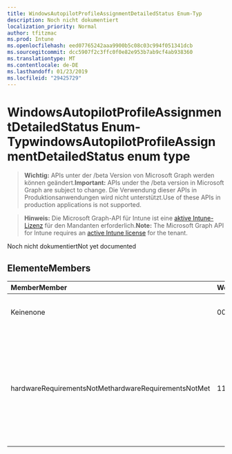 ```yaml
---
title: WindowsAutopilotProfileAssignmentDetailedStatus Enum-Typ
description: Noch nicht dokumentiert
localization_priority: Normal
author: tfitzmac
ms.prod: Intune
ms.openlocfilehash: eed07765242aaa9900b5c08c03c994f051341dcb
ms.sourcegitcommit: dcc5907f2c3ffc0f0e82e953b7ab9cf4ab938360
ms.translationtype: MT
ms.contentlocale: de-DE
ms.lasthandoff: 01/23/2019
ms.locfileid: "29425729"
---
```

# <a name="windowsautopilotprofileassignmentdetailedstatus-enum-type"></a><span data-ttu-id="ba8e9-103">WindowsAutopilotProfileAssignmentDetailedStatus Enum-Typ</span><span class="sxs-lookup"><span data-stu-id="ba8e9-103">windowsAutopilotProfileAssignmentDetailedStatus enum type</span></span>

> <span data-ttu-id="ba8e9-104">**Wichtig:** APIs unter der /beta Version von Microsoft Graph werden können geändert.</span><span class="sxs-lookup"><span data-stu-id="ba8e9-104">**Important:** APIs under the /beta version in Microsoft Graph are subject to change.</span></span> <span data-ttu-id="ba8e9-105">Die Verwendung dieser APIs in Produktionsanwendungen wird nicht unterstützt.</span><span class="sxs-lookup"><span data-stu-id="ba8e9-105">Use of these APIs in production applications is not supported.</span></span>

> <span data-ttu-id="ba8e9-106">**Hinweis:** Die Microsoft Graph-API für Intune ist eine [aktive Intune-Lizenz](https://go.microsoft.com/fwlink/?linkid=839381) für den Mandanten erforderlich.</span><span class="sxs-lookup"><span data-stu-id="ba8e9-106">**Note:** The Microsoft Graph API for Intune requires an [active Intune license](https://go.microsoft.com/fwlink/?linkid=839381) for the tenant.</span></span>

<span data-ttu-id="ba8e9-107">Noch nicht dokumentiert</span><span class="sxs-lookup"><span data-stu-id="ba8e9-107">Not yet documented</span></span>

## <a name="members"></a><span data-ttu-id="ba8e9-108">Elemente</span><span class="sxs-lookup"><span data-stu-id="ba8e9-108">Members</span></span>
|<span data-ttu-id="ba8e9-109">Member</span><span class="sxs-lookup"><span data-stu-id="ba8e9-109">Member</span></span>|<span data-ttu-id="ba8e9-110">Wert</span><span class="sxs-lookup"><span data-stu-id="ba8e9-110">Value</span></span>|<span data-ttu-id="ba8e9-111">Beschreibung</span><span class="sxs-lookup"><span data-stu-id="ba8e9-111">Description</span></span>|
|:---|:---|:---|
|<span data-ttu-id="ba8e9-112">Keine</span><span class="sxs-lookup"><span data-stu-id="ba8e9-112">none</span></span>|<span data-ttu-id="ba8e9-113">0</span><span class="sxs-lookup"><span data-stu-id="ba8e9-113">0</span></span>|<span data-ttu-id="ba8e9-114">Keine Zuweisung detaillierter status</span><span class="sxs-lookup"><span data-stu-id="ba8e9-114">No assignment detailed status</span></span>|
|<span data-ttu-id="ba8e9-115">hardwareRequirementsNotMet</span><span class="sxs-lookup"><span data-stu-id="ba8e9-115">hardwareRequirementsNotMet</span></span>|<span data-ttu-id="ba8e9-116">1</span><span class="sxs-lookup"><span data-stu-id="ba8e9-116">1</span></span>|<span data-ttu-id="ba8e9-117">Die Hardware sind nicht erfüllt.</span><span class="sxs-lookup"><span data-stu-id="ba8e9-117">Hardware requirements are not met.</span></span> <span data-ttu-id="ba8e9-118">Dies kann vorkommen, wenn ein Self Bereitstellen von AutoPilot Profil zu einem Gerät ohne TPM 2.0 zugewiesen ist.</span><span class="sxs-lookup"><span data-stu-id="ba8e9-118">This can happen if a self-deploying AutoPilot Profile is assigned to a device without TPM 2.0.</span></span>|




